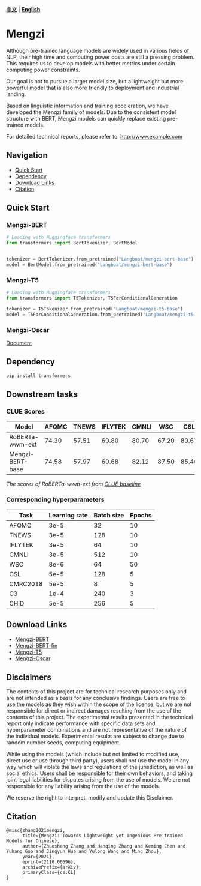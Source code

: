 [**中文**](./README.md) | [**English**](./README_en.md)

# Mengzi
Although pre-trained language models are widely used in various fields of NLP, their high time and computing power costs are still a pressing problem. This requires us to develop models with better metrics under certain computing power constraints.

Our goal is not to pursue a larger model size, but a lightweight but more powerful model that is also more friendly to deployment and industrial landing.

Based on linguistic information and training acceleration, we have developed the Mengzi family of models. Due to the consistent model structure with BERT, Mengzi models can quickly replace existing pre-trained models.

For detailed technical reports, please refer to: http://www.example.com

## Navigation
* [Quick Start](#quick-start)
* [Dependency](#dependency)
* [Download Links](#download-links)
* [Citation](#citation)

## Quick Start
### Mengzi-BERT
```python
# Loading with Huggingface transformers
from transformers import BertTokenizer, BertModel


tokenizer = BertTokenizer.from_pretrained("Langboat/mengzi-bert-base")
model = BertModel.from_pretrained("Langboat/mengzi-bert-base")

```
### Mengzi-T5
```python
# Loading with Huggingface transformers
from transformers import T5Tokenizer, T5ForConditionalGeneration

tokenizer = T5Tokenizer.from_pretrained("Langboat/mengzi-t5-base")
model = T5ForConditionalGeneration.from_pretrained("Langboat/mengzi-t5-base")
```

### Mengzi-Oscar
[Document](https://github.com/Langboat/Mengzi/blob/main/Mengzi-Oscar_en.md)

## Dependency
```bash
pip install transformers
```
## Downstream tasks
### CLUE Scores
| Model | AFQMC | TNEWS | IFLYTEK | CMNLI | WSC | CSL | CMRC2018 | C3 | CHID |
|-|-|-|-|-|-|-|-|-|-|
|RoBERTa-wwm-ext| 74.30 | 57.51 | 60.80 | 80.70 | 67.20 | 80.67 | 77.59 | 67.06 | 83.78 |
|Mengzi-BERT-base| 74.58 | 57.97 | 60.68 | 82.12 | 87.50 | 85.40 | 78.54 | 71.70 | 84.16 |

*The scores of RoBERTa-wwm-ext from [CLUE baseline](https://github.com/CLUEbenchmark/CLUE)*
### Corresponding hyperparameters
| Task | Learning rate | Batch size | Epochs |
| - | - | - | - |
| AFQMC | 3e-5 | 32 | 10 |
| TNEWS | 3e-5 | 128 | 10 |
| IFLYTEK | 3e-5 | 64 | 10 |
| CMNLI | 3e-5 | 512 | 10 |
| WSC | 8e-6 | 64 | 50 |
| CSL | 5e-5 | 128 | 5 |
| CMRC2018 | 5e-5 | 8 | 5 |
| C3 | 1e-4 | 240 | 3 |
| CHID | 5e-5 | 256 | 5 |

## Download Links
* [Mengzi-BERT](https://huggingface.co/Langboat/mengzi-bert-base)
* [Mengzi-BERT-fin](https://huggingface.co/Langboat/mengzi-bert-base-fin)
* [Mengzi-T5](https://huggingface.co/Langboat/mengzi-t5-base)
* [Mengzi-Oscar](https://huggingface.co/Langboat/mengzi-oscar-base)

## Disclaimers
The contents of this project are for technical research purposes only and are not intended as a basis for any conclusive findings. Users are free to use the models as they wish within the scope of the license, but we are not responsible for direct or indirect damages resulting from the use of the contents of this project. The experimental results presented in the technical report only indicate performance with specific data sets and hyperparameter combinations and are not representative of the nature of the individual models. Experimental results are subject to change due to random number seeds, computing equipment.

While using the models (which include but not limited to  modified use, direct use or use through third party), users shall not use the model in any way which will violate the laws and regulations of the jurisdiction, as well as social ethics. Users shall be responsible for their own behaviors, and taking joint legal liabilities for disputes arising from the use of models. We are not responsible for any liability arising from the use of the models.

We reserve the right to interpret, modify and update this Disclaimer.

## Citation
```
@misc{zhang2021mengzi,
      title={Mengzi: Towards Lightweight yet Ingenious Pre-trained Models for Chinese}, 
      author={Zhuosheng Zhang and Hanqing Zhang and Keming Chen and Yuhang Guo and Jingyun Hua and Yulong Wang and Ming Zhou},
      year={2021},
      eprint={2110.06696},
      archivePrefix={arXiv},
      primaryClass={cs.CL}
}
```
